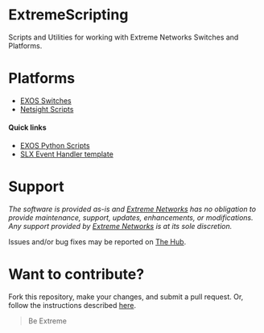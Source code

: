 # ExtremeScripting
Scripts and Utilities for working with Extreme Networks Switches and Platforms.

# Platforms
* [EXOS Switches](https://github.com/extremenetworks/ExtremeScripting/blob/master/EXOS/README.md)
* [Netsight Scripts](https://github.com/extremenetworks/ExtremeScripting/blob/master/Netsight/README.md)

#### Quick links
* [EXOS Python Scripts](https://github.com/extremenetworks/ExtremeScripting/blob/master/EXOS/Python/README.md)
* [SLX Event Handler template](https://github.com/extremenetworks/ExtremeScripting/blob/master/SLX_EventHandler/README.MD)

# Support
_The software is provided as-is and [Extreme Networks](http://www.extremenetworks.com/) has no obligation to provide maintenance, support, updates, enhancements, or modifications. Any support provided by [Extreme Networks](http://www.extremenetworks.com/) is at its sole discretion._

Issues and/or bug fixes may be reported on [The Hub](https://community.extremenetworks.com/extreme).


# Want to contribute?
Fork this repository, make your changes, and submit a pull request. Or, follow the instructions described [here](https://extremeportal.force.com/ExtrArticleDetail?n=000007550).


>Be Extreme

